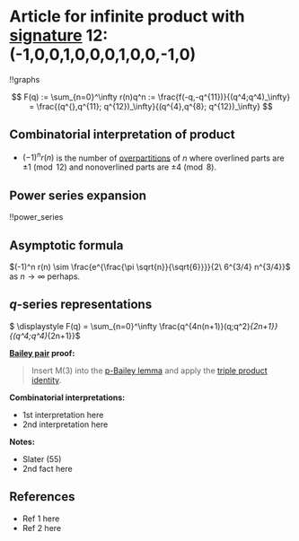 # Article for infinite product with [signature](../product_signature.html) 12:(-1,0,0,1,0,0,0,1,0,0,-1,0)

!!graphs

$$ F(q) := \sum_{n=0}^\infty r(n)q^n := \frac{f(-q,-q^{11})}{(q^4;q^4)_\infty} = \frac{(q^{},q^{11}; q^{12})_\infty}{(q^{4},q^{8}; q^{12})_\infty} $$

## Combinatorial interpretation of product

- $(-1)^n r(n)$ is the number of [overpartitions](../partitions.html#overpartitions) of $n$ where overlined parts are $\pm 1\pmod{12}$ and nonoverlined parts are $\pm 4\pmod{8}$.

## Power series expansion

!!power_series

## Asymptotic formula

$(-1)^n r(n) \sim \frac{e^{\frac{\pi  \sqrt{n}}{\sqrt{6}}}}{2\ 6^{3/4} n^{3/4}}$ as $n\to\infty$ perhaps.

## $q$-series representations

$ \displaystyle F(q) = \sum_{n=0}^\infty \frac{q^{4n(n+1)}(q;q^2)_{2n+1}}{(q^4;q^4)_{2n+1}}$

**[Bailey pair](../Bailey_pairs.html) proof:**
> Insert M(3) into the [p-Bailey lemma](../bailey_pairs.html#p_Bailey_lemma) and apply the [triple product identity](../q-series.html#triple_product).

**Combinatorial interpretations:**
- 1st interpretation here
- 2nd interpretation here

**Notes:**
- Slater (55)
- 2nd fact here

## References
- Ref 1 here
- Ref 2 here

